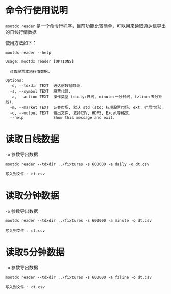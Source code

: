 
# 命令行使用说明

`mootdx reader` 是一个命令行程序，目前功能比较简单，可以用来读取通达信导出的日线行情数据

使用方法如下：

```
mootdx reader --help

Usage: mootdx reader [OPTIONS]

  读取股票本地行情数据.

Options:
  -d, --tdxdir TEXT  通达信数据目录.
  -s, --symbol TEXT  股票代码.
  -a, --action TEXT  操作类型 (daily:日线, minute:一分钟线, fzline:五分钟线).
  -m, --market TEXT  证券市场, 默认 std (std: 标准股票市场, ext: 扩展市场).
  -o, --output TEXT  输出文件, 支持CSV, HDF5, Excel等格式.
  --help             Show this message and exit.

```

# 读取日线数据

`-o` 参数导出数据

```shell
mootdx reader --tdxdir ../fixtures -s 600000 -a daily -o dt.csv

写入到文件 : dt.csv

```

# 读取分钟数据

`-o` 参数导出数据

```shell
mootdx reader --tdxdir ../fixtures -s 600000 -a minute -o dt.csv

写入到文件 : dt.csv

```

# 读取5分钟数据

`-o` 参数导出数据

```shell
mootdx reader --tdxdir ../fixtures -s 600000 -a fzline -o dt.csv

写入到文件 : dt.csv

```

